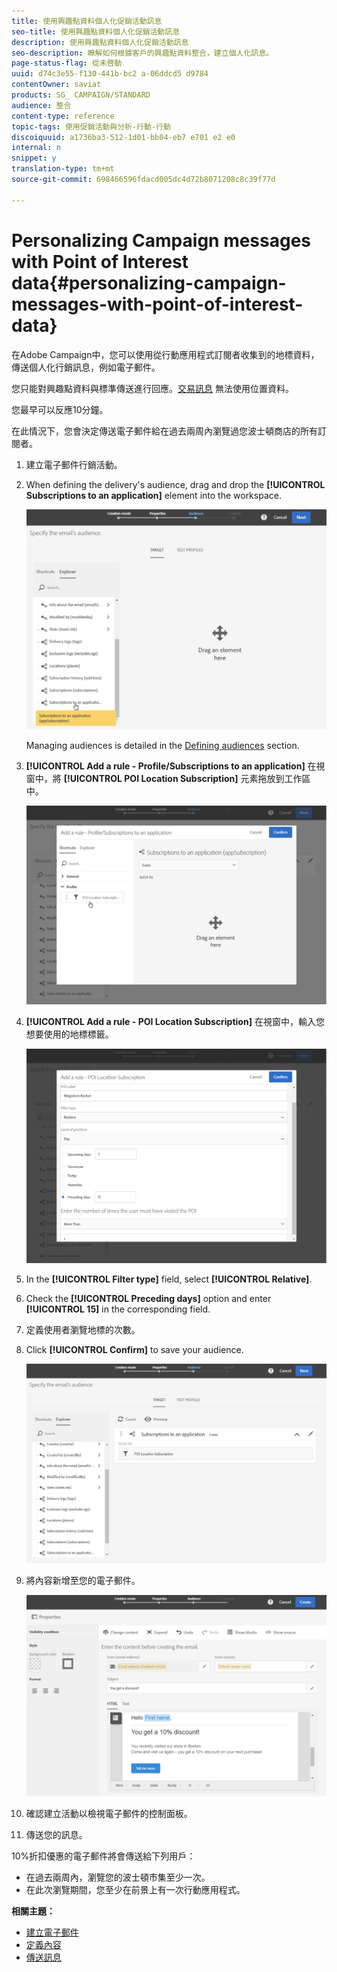 ```yaml
---
title: 使用興趣點資料個人化促銷活動訊息
seo-title: 使用興趣點資料個人化促銷活動訊息
description: 使用興趣點資料個人化促銷活動訊息
seo-description: 瞭解如何根據客戶的興趣點資料整合，建立個人化訊息。
page-status-flag: 從未啓動
uuid: d74c3e55-f130-441b-bc2 a-06ddcd5 d9784
contentOwner: saviat
products: SG_ CAMPAIGN/STANDARD
audience: 整合
content-type: reference
topic-tags: 使用促銷活動與分析-行動-行動
discoiquuid: a1736ba3-512-1d01-bb04-eb7 e701 e2 e0
internal: n
snippet: y
translation-type: tm+mt
source-git-commit: 698466596fdacd005dc4d72b8071208c8c39f77d

---
```



# Personalizing Campaign messages with Point of Interest data{#personalizing-campaign-messages-with-point-of-interest-data}

在Adobe Campaign中，您可以使用從行動應用程式訂閱者收集到的地標資料，傳送個人化行銷訊息，例如電子郵件。

您只能對興趣點資料與標準傳送進行回應。[交易訊息](../../channels/using/about-transactional-messaging.md) 無法使用位置資料。

您最早可以反應10分鐘。

在此情況下，您會決定傳送電子郵件給在過去兩周內瀏覽過您波士頓商店的所有訂閱者。

1. 建立電子郵件行銷活動。
1. When defining the delivery's audience, drag and drop the **[!UICONTROL Subscriptions to an application]** element into the workspace.

   ![](assets/poi_subscriptions_app.png)

   Managing audiences is detailed in the [Defining audiences](../../audiences/using/creating-audiences.md) section.

1. **[!UICONTROL Add a rule - Profile/Subscriptions to an application]** 在視窗中，將 **[!UICONTROL POI Location Subscription]** 元素拖放到工作區中。

   ![](assets/poi_add_rule_profile_subscription.png)

1. **[!UICONTROL Add a rule - POI Location Subscription]** 在視窗中，輸入您想要使用的地標標籤。

   ![](assets/poi_location_subscription.png)

1. In the **[!UICONTROL Filter type]** field, select **[!UICONTROL Relative]**.
1. Check the **[!UICONTROL Preceding days]** option and enter **[!UICONTROL 15]** in the corresponding field.
1. 定義使用者瀏覽地標的次數。
1. Click **[!UICONTROL Confirm]** to save your audience.

   ![](assets/poi_subscriptions_app_audience_defined.png)

1. 將內容新增至您的電子郵件。

   ![](assets/poi_email_content.png)

1. 確認建立活動以檢視電子郵件的控制面板。
1. 傳送您的訊息。

10%折扣優惠的電子郵件將會傳送給下列用戶：

* 在過去兩周內，瀏覽您的波士頓市集至少一次。
* 在此次瀏覽期間，您至少在前景上有一次行動應用程式。

**相關主題：**

* [建立電子郵件](../../channels/using/creating-an-email.md)
* [定義內容](../../designing/using/example--email-personalization.md)
* [傳送訊息](../../sending/using/confirming-the-send.md)


